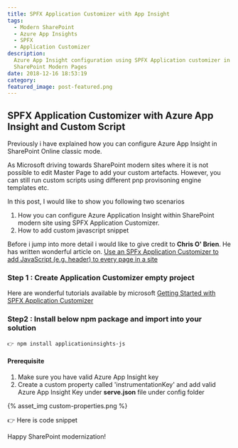 ```yaml
---
title: SPFX Application Customizer with App Insight
tags:
  - Modern SharePoint
  - Azure App Insights
  - SPFX
  - Application Customizer
description: 
  Azure App Insight configuration using SPFX Application customizer in
  SharePoint Modern Pages
date: 2018-12-16 18:53:19
category:
featured_image: post-featured.png 
---
```



## SPFX Application Customizer with Azure App Insight and Custom Script

Previously i have explained how you can configure Azure App Insight in SharePoint Online classic mode. 

As Microsoft driving towards SharePoint modern sites where it is not possible to edit Master Page to add your custom artefacts. However, you can still run custom scripts using different pnp provisoning engine templates etc.

In this post, I would like to show you following two scenarios

1. How you can configure Azure Application Insight within SharePoint modern site using SPFX Application Customizer.
2. How to add custom javascript snippet

Before i jump into more detail i would like to give credit to **Chris O' Brien**. He has written wonderful article on. [Use an SPFx Application Customizer to add JavaScript (e.g. header) to every page in a site](https://www.sharepointnutsandbolts.com/2017/06/SPFx-Application-Customizer-Global-JS-Page-Header.html)

### Step 1 : Create Application Customizer empty project 

Here are wonderful tutorials available by microsoft [Getting Started with SPFX Application Customizer](https://docs.microsoft.com/en-us/sharepoint/dev/spfx/extensions/get-started/build-a-hello-world-extension)

### Step2 : Install below npm package and import into your solution

``` 
👉 npm install applicationinsights-js
```

#### Prerequisite

1. Make sure you have valid Azure App Insight key
2. Create a custom property called 'instrumentationKey' and add valid Azure App Insight Key under **serve.json** file under config folder

{% asset_img custom-properties.png %}


👉 Here is code snippet

 <script src="https://gist.github.com/ejazhussain/a1857b35fb28beb334e93280b66628b1.js"></script>

Happy SharePoint modernization!
